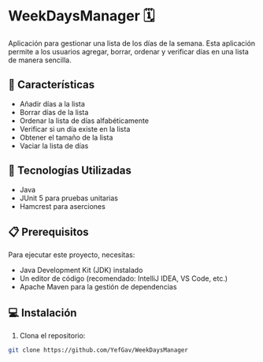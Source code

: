 # WeekDaysManager 🗓️

Aplicación para gestionar una lista de los días de la semana. Esta aplicación permite a los usuarios agregar, borrar, ordenar y verificar días en una lista de manera sencilla.

## 🌟 Características 
- Añadir días a la lista
- Borrar días de la lista
- Ordenar la lista de días alfabéticamente
- Verificar si un día existe en la lista
- Obtener el tamaño de la lista
- Vaciar la lista de días

## 🚀 Tecnologías Utilizadas
- Java
- JUnit 5 para pruebas unitarias
- Hamcrest para aserciones

## 📋 Prerequisitos

Para ejecutar este proyecto, necesitas:
- Java Development Kit (JDK) instalado
- Un editor de código (recomendado: IntelliJ IDEA, VS Code, etc.)
- Apache Maven para la gestión de dependencias

## 💻 Instalación

1. Clona el repositorio:
```bash
git clone https://github.com/YefGav/WeekDaysManager
```
